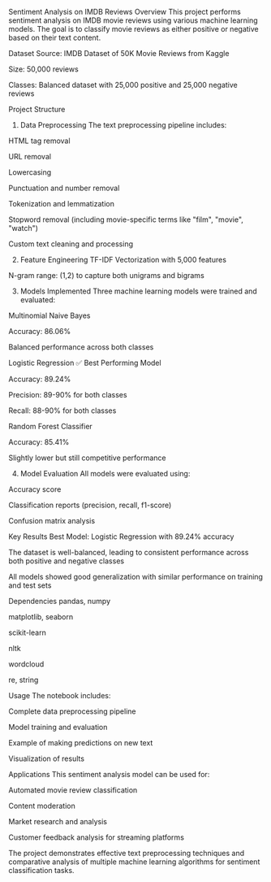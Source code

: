 Sentiment Analysis on IMDB Reviews
Overview
This project performs sentiment analysis on IMDB movie reviews using various machine learning models. The goal is to classify movie reviews as either positive or negative based on their text content.

Dataset
Source: IMDB Dataset of 50K Movie Reviews from Kaggle

Size: 50,000 reviews

Classes: Balanced dataset with 25,000 positive and 25,000 negative reviews

Project Structure
1. Data Preprocessing
The text preprocessing pipeline includes:

HTML tag removal

URL removal

Lowercasing

Punctuation and number removal

Tokenization and lemmatization

Stopword removal (including movie-specific terms like "film", "movie", "watch")

Custom text cleaning and processing

2. Feature Engineering
TF-IDF Vectorization with 5,000 features

N-gram range: (1,2) to capture both unigrams and bigrams

3. Models Implemented
Three machine learning models were trained and evaluated:

Multinomial Naive Bayes

Accuracy: 86.06%

Balanced performance across both classes

Logistic Regression ✅ Best Performing Model

Accuracy: 89.24%

Precision: 89-90% for both classes

Recall: 88-90% for both classes

Random Forest Classifier

Accuracy: 85.41%

Slightly lower but still competitive performance

4. Model Evaluation
All models were evaluated using:

Accuracy score

Classification reports (precision, recall, f1-score)

Confusion matrix analysis

Key Results
Best Model: Logistic Regression with 89.24% accuracy

The dataset is well-balanced, leading to consistent performance across both positive and negative classes

All models showed good generalization with similar performance on training and test sets

Dependencies
pandas, numpy

matplotlib, seaborn

scikit-learn

nltk

wordcloud

re, string

Usage
The notebook includes:

Complete data preprocessing pipeline

Model training and evaluation

Example of making predictions on new text

Visualization of results

Applications
This sentiment analysis model can be used for:

Automated movie review classification

Content moderation

Market research and analysis

Customer feedback analysis for streaming platforms

The project demonstrates effective text preprocessing techniques and comparative analysis of multiple machine learning algorithms for sentiment classification tasks.
